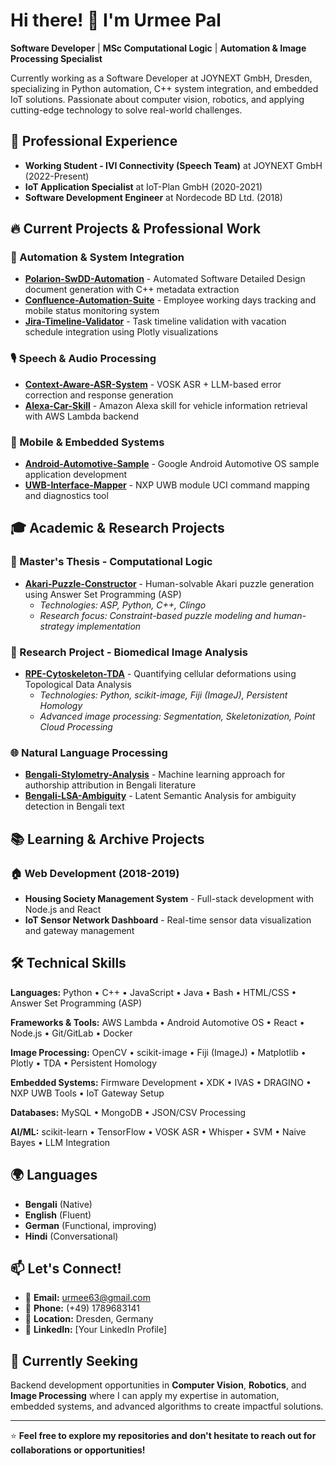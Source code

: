 ﻿# Hi there! 👋 I'm Urmee Pal

**Software Developer** | **MSc Computational Logic** | **Automation & Image Processing Specialist**

Currently working as a Software Developer at JOYNEXT GmbH, Dresden, specializing in Python automation, C++ system integration, and embedded IoT solutions. Passionate about computer vision, robotics, and applying cutting-edge technology to solve real-world challenges.

## 🚀 Professional Experience
- **Working Student - IVI Connectivity (Speech Team)** at JOYNEXT GmbH (2022-Present)
- **IoT Application Specialist** at IoT-Plan GmbH (2020-2021)
- **Software Development Engineer** at Nordecode BD Ltd. (2018)

## 🔥 Current Projects & Professional Work

### 🤖 Automation & System Integration
- **[Polarion-SwDD-Automation](link-if-available)** - Automated Software Detailed Design document generation with C++ metadata extraction
- **[Confluence-Automation-Suite](link-if-available)** - Employee working days tracking and mobile status monitoring system
- **[Jira-Timeline-Validator](link-if-available)** - Task timeline validation with vacation schedule integration using Plotly visualizations

### 🎙️ Speech & Audio Processing
- **[Context-Aware-ASR-System](link-if-available)** - VOSK ASR + LLM-based error correction and response generation
- **[Alexa-Car-Skill](link-if-available)** - Amazon Alexa skill for vehicle information retrieval with AWS Lambda backend

### 📱 Mobile & Embedded Systems
- **[Android-Automotive-Sample](link-if-available)** - Google Android Automotive OS sample application development
- **[UWB-Interface-Mapper](link-if-available)** - NXP UWB module UCI command mapping and diagnostics tool

## 🎓 Academic & Research Projects

### 🧠 Master's Thesis - Computational Logic
- **[Akari-Puzzle-Constructor](link-to-thesis-repo)** - Human-solvable Akari puzzle generation using Answer Set Programming (ASP)
  - *Technologies: ASP, Python, C++, Clingo*
  - *Research focus: Constraint-based puzzle modeling and human-strategy implementation*

### 🔬 Research Project - Biomedical Image Analysis
- **[RPE-Cytoskeleton-TDA](link-to-research-repo)** - Quantifying cellular deformations using Topological Data Analysis
  - *Technologies: Python, scikit-image, Fiji (ImageJ), Persistent Homology*
  - *Advanced image processing: Segmentation, Skeletonization, Point Cloud Processing*

### 🌐 Natural Language Processing
- **[Bengali-Stylometry-Analysis](link-if-available)** - Machine learning approach for authorship attribution in Bengali literature
- **[Bengali-LSA-Ambiguity](link-if-available)** - Latent Semantic Analysis for ambiguity detection in Bengali text

## 📚 Learning & Archive Projects

### 🏠 Web Development (2018-2019)
- **Housing Society Management System** - Full-stack development with Node.js and React
- **IoT Sensor Network Dashboard** - Real-time sensor data visualization and gateway management

## 🛠️ Technical Skills

**Languages:** Python • C++ • JavaScript • Java • Bash • HTML/CSS • Answer Set Programming (ASP)

**Frameworks & Tools:** AWS Lambda • Android Automotive OS • React • Node.js • Git/GitLab • Docker

**Image Processing:** OpenCV • scikit-image • Fiji (ImageJ) • Matplotlib • Plotly • TDA • Persistent Homology

**Embedded Systems:** Firmware Development • XDK • IVAS • DRAGINO • NXP UWB Tools • IoT Gateway Setup

**Databases:** MySQL • MongoDB • JSON/CSV Processing

**AI/ML:** scikit-learn • TensorFlow • VOSK ASR • Whisper • SVM • Naive Bayes • LLM Integration

## 🌍 Languages
- **Bengali** (Native)
- **English** (Fluent)
- **German** (Functional, improving)
- **Hindi** (Conversational)

## 📫 Let's Connect!
- 📧 **Email:** urmee63@gmail.com
- 📱 **Phone:** (+49) 1789683141
- 📍 **Location:** Dresden, Germany
- 💼 **LinkedIn:** [Your LinkedIn Profile]

## 🎯 Currently Seeking
Backend development opportunities in **Computer Vision**, **Robotics**, and **Image Processing** where I can apply my expertise in automation, embedded systems, and advanced algorithms to create impactful solutions.

---

⭐ **Feel free to explore my repositories and don't hesitate to reach out for collaborations or opportunities!**
